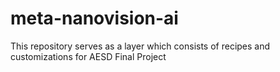 # meta-nanovision-ai
This repository serves as a layer which consists of recipes and customizations for AESD Final Project
